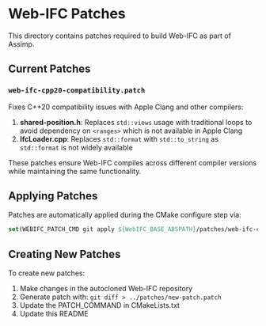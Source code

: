 # Web-IFC Patches

This directory contains patches required to build Web-IFC as part of Assimp.

## Current Patches

### `web-ifc-cpp20-compatibility.patch`
Fixes C++20 compatibility issues with Apple Clang and other compilers:

1. **shared-position.h**: Replaces `std::views` usage with traditional loops to avoid dependency on `<ranges>` which is not available in Apple Clang
2. **IfcLoader.cpp**: Replaces `std::format` with `std::to_string` as `std::format` is not widely available

These patches ensure Web-IFC compiles across different compiler versions while maintaining the same functionality.

## Applying Patches

Patches are automatically applied during the CMake configure step via:
```cmake
set(WEBIFC_PATCH_CMD git apply ${WebIFC_BASE_ABSPATH}/patches/web-ifc-cpp20-compatibility.patch)
```

## Creating New Patches

To create new patches:

1. Make changes in the autocloned Web-IFC repository
2. Generate patch with: `git diff > ../patches/new-patch.patch`  
3. Update the PATCH_COMMAND in CMakeLists.txt
4. Update this README

